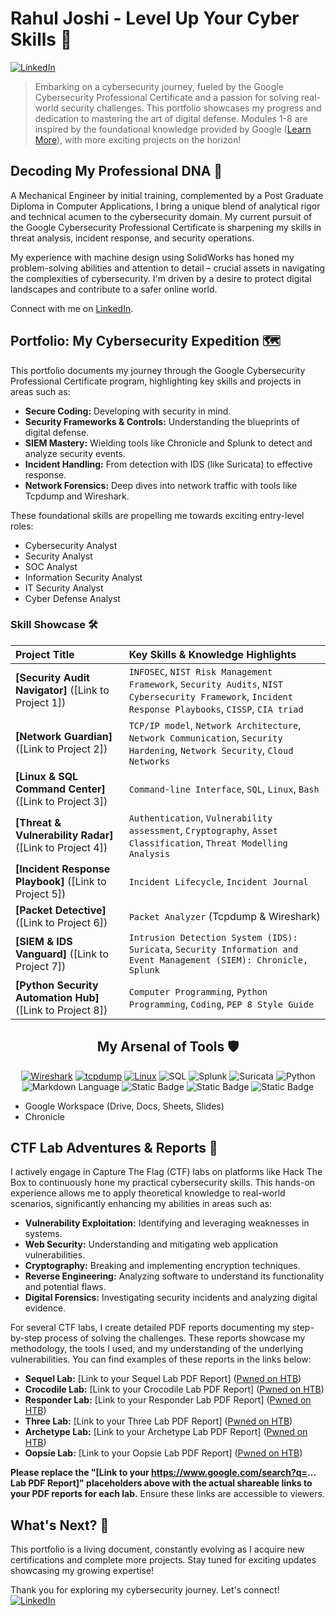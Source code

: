 # Rahul Joshi - Level Up Your Cyber Skills 🚀

[![LinkedIn](https://img.shields.io/badge/-LinkedIn-%230077B5?style=for-the-badge&logo=linkedin&logoColor=white)](https://www.linkedin.com/in/rahul-joshi-a48b792b0?utm_source=share&utm_campaign=share_via&utm_content=profile&utm_medium=android_app)

> Embarking on a cybersecurity journey, fueled by the Google Cybersecurity Professional Certificate and a passion for solving real-world security challenges. This portfolio showcases my progress and dedication to mastering the art of digital defense. Modules 1-8 are inspired by the foundational knowledge provided by Google ([Learn More](https://www.coursera.org/google-certificates/cybersecurity-certificate)), with more exciting projects on the horizon!

## Decoding My Professional DNA 🧬

A Mechanical Engineer by initial training, complemented by a Post Graduate Diploma in Computer Applications, I bring a unique blend of analytical rigor and technical acumen to the cybersecurity domain. My current pursuit of the Google Cybersecurity Professional Certificate is sharpening my skills in threat analysis, incident response, and security operations.

My experience with machine design using SolidWorks has honed my problem-solving abilities and attention to detail – crucial assets in navigating the complexities of cybersecurity. I'm driven by a desire to protect digital landscapes and contribute to a safer online world.

Connect with me on [LinkedIn](https://www.linkedin.com/in/rahul-joshi-a48b792b0?utm_source=share&utm_campaign=share_via&utm_content=profile&utm_medium=android_app).

## Portfolio: My Cybersecurity Expedition 🗺️

This portfolio documents my journey through the Google Cybersecurity Professional Certificate program, highlighting key skills and projects in areas such as:

* **Secure Coding:** Developing with security in mind.
* **Security Frameworks & Controls:** Understanding the blueprints of digital defense.
* **SIEM Mastery:** Wielding tools like Chronicle and Splunk to detect and analyze security events.
* **Incident Handling:** From detection with IDS (like Suricata) to effective response.
* **Network Forensics:** Deep dives into network traffic with tools like Tcpdump and Wireshark.

These foundational skills are propelling me towards exciting entry-level roles:

* Cybersecurity Analyst
* Security Analyst
* SOC Analyst
* Information Security Analyst
* IT Security Analyst
* Cyber Defense Analyst

### Skill Showcase 🛠️

| Project Title                             | Key Skills & Knowledge Highlights                                                                                                                                                              |
| :---------------------------------------- | :------------------------------------------------------------------------------------------------------------------------------------------------------------------------------------- |
| **[Security Audit Navigator]** ([Link to Project 1]) | `INFOSEC`, `NIST Risk Management Framework`, `Security Audits`, `NIST Cybersecurity Framework`, `Incident Response Playbooks`, `CISSP`, `CIA triad`                                |
| **[Network Guardian]** ([Link to Project 2])   | `TCP/IP model`, `Network Architecture`, `Network Communication`, `Security Hardening`, `Network Security`, `Cloud Networks`                                                              |
| **[Linux & SQL Command Center]** ([Link to Project 3])      | `Command-line Interface`, `SQL`, `Linux`, `Bash`                                                                                                                                       |
| **[Threat & Vulnerability Radar]** ([Link to Project 4]) | `Authentication`, `Vulnerability assessment`, `Cryptography`, `Asset Classification`, `Threat Modelling Analysis`                                                              |
| **[Incident Response Playbook]** ([Link to Project 5]) | `Incident Lifecycle`, `Incident Journal`                                                                                                                                             |
| **[Packet Detective]** ([Link to Project 6]) | `Packet Analyzer` (Tcpdump & Wireshark)                                                                                                                                     |
| **[SIEM & IDS Vanguard]** ([Link to Project 7])        | `Intrusion Detection System (IDS): Suricata`, `Security Information and Event Management (SIEM): Chronicle, Splunk`                                                                     |
| **[Python Security Automation Hub]** ([Link to Project 8]) | `Computer Programming`, `Python Programming`, `Coding`, `PEP 8 Style Guide`                                                                                                         |

<div align="center">
  <h2>My Arsenal of Tools 🛡️</h2>
  <a href="[Link to your relevant repo/resource]"><img alt="Wireshark" src="https://img.shields.io/badge/Wireshark-blue?style=for-the-badge&logo=Wireshark&logoColor=black&labelColor=%23ADD8E6&color=%2399CCFF"></a>
  <a href="[Link to your relevant repo/resource]"><img alt="tcpdump" src="https://img.shields.io/badge/tcpdump-red?style=for-the-badge"></a>
  <a href="[Link to your relevant repo/resource]"><img alt="Linux" src="https://img.shields.io/badge/Linux-black?style=for-the-badge&logo=kalilinux&logoColor=red&label=kali&labelColor=white"></a>
  <img alt="SQL" src="https://img.shields.io/badge/sql-%23008080?style=for-the-badge&logo=postgresql&logoColor=white&logoSize=orange&labelColor=%23008080">
  <img alt="Splunk" src="https://img.shields.io/badge/Splunk%3E-black?style=for-the-badge&logo=splunk&logoColor=white&logoSize=green&labelColor=green">
  <img alt="Suricata" src="https://img.shields.io/badge/Suricata-black?style=for-the-badge&logo=bevy&logoColor=white&logoSize=orange&labelColor=orange">
  <img alt="Python" src="https://img.shields.io/badge/Python-%23191970?style=for-the-badge&logo=python&logoColor=white&logoSize=orange&labelColor=black">
  <img alt="Markdown Language" src="https://img.shields.io/badge/Markdown_Language-%232f4f4f?style=for-the-badge&logo=commonworkflowlanguage&logoColor=white&logoSize=orange&labelColor=black">
  <img alt="Static Badge" src="https://img.shields.io/badge/Bash-black?style=for-the-badge&logo=gnubash&logoColor=%2339004d&logoSize=auto&labelColor=%23ffeecc&color=%23333300">
  <img alt="Static Badge" src="https://img.shields.io/badge/Metasploit-blue?style=for-the-badge&logo=metasploit&logoColor=%23FFFFFF">
  <img alt="Static Badge" src="https://img.shields.io/badge/virtualbox-%23FFF5EE?style=for-the-badge&logo=virtualbox&logoColor=black">
</div>

* Google Workspace (Drive, Docs, Sheets, Slides)
* Chronicle

## CTF Lab Adventures & Reports 🚩

I actively engage in Capture The Flag (CTF) labs on platforms like Hack The Box to continuously hone my practical cybersecurity skills. This hands-on experience allows me to apply theoretical knowledge to real-world scenarios, significantly enhancing my abilities in areas such as:

* **Vulnerability Exploitation:** Identifying and leveraging weaknesses in systems.
* **Web Security:** Understanding and mitigating web application vulnerabilities.
* **Cryptography:** Breaking and implementing encryption techniques.
* **Reverse Engineering:** Analyzing software to understand its functionality and potential flaws.
* **Digital Forensics:** Investigating security incidents and analyzing digital evidence.

For several CTF labs, I create detailed PDF reports documenting my step-by-step process of solving the challenges. These reports showcase my methodology, the tools I used, and my understanding of the underlying vulnerabilities. You can find examples of these reports in the links below:

* **Sequel Lab:** [Link to your Sequel Lab PDF Report] ([Pwned on HTB](https://www.hackthebox.com/achievement/machine/2016239/403))
* **Crocodile Lab:** [Link to your Crocodile Lab PDF Report] ([Pwned on HTB](https://www.hackthebox.com/achievement/machine/2016239/404))
* **Responder Lab:** [Link to your Responder Lab PDF Report] ([Pwned on HTB](https://www.hackthebox.com/achievement/machine/2016239/461))
* **Three Lab:** [Link to your Three Lab PDF Report] ([Pwned on HTB](https://www.hackthebox.com/achievement/machine/2016239/489))
* **Archetype Lab:** [Link to your Archetype Lab PDF Report] ([Pwned on HTB](https://www.hackthebox.com/achievement/machine/2016239/287))
* **Oopsie Lab:** [Link to your Oopsie Lab PDF Report] ([Pwned on HTB](https://www.hackthebox.com/achievement/machine/2016239/288))

**Please replace the "[Link to your https://www.google.com/search?q=... Lab PDF Report]" placeholders above with the actual shareable links to your PDF reports for each lab.** Ensure these links are accessible to viewers.

## What's Next? 🚀

This portfolio is a living document, constantly evolving as I acquire new certifications and complete more projects. Stay tuned for exciting updates showcasing my growing expertise!

Thank you for exploring my cybersecurity journey. Let's connect! [![LinkedIn](https://img.shields.io/badge/-LinkedIn-%230077B5?style=social&logo=linkedin&logoColor=white)](https://www.linkedin.com/in/rahul-joshi-a48b792b0?utm_source=share&utm_campaign=share_via&utm_content=profile&utm_medium=android_app)
